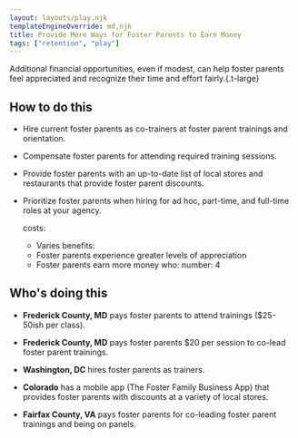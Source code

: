 ```yaml
---
layout: layouts/play.njk
templateEngineOverride: md,njk
title: Provide More Ways for Foster Parents to Earn Money
tags: ["retention", "play"]
---
```



Additional financial opportunities, even if modest, can help foster parents feel appreciated and recognize their time and effort fairly.{.t-large}

## How to do this

* Hire current foster parents as co-trainers at foster parent trainings and orientation.

* Compensate foster parents for attending required training sessions.

* Provide foster parents with an up-to-date list of local stores and restaurants that provide foster parent discounts.

* Prioritize foster parents when hiring for ad hoc, part-time, and full-time roles at your agency.

  costs:
    - Varies
  benefits:
    - Foster parents experience greater levels of appreciation
    - Foster parents earn more money
  who:
    number: 4

## Who's doing this

* **Frederick County, MD** pays foster parents to attend trainings ($25-50ish per class).

* **Frederick County, MD** pays foster parents $20 per session to co-lead foster parent trainings.

* **Washington, DC** hires foster parents as trainers.

* **Colorado** has a mobile app (The Foster Family Business App) that provides foster parents with discounts at a variety of local stores.

* **Fairfax County, VA** pays foster parents for co-leading foster parent trainings and being on panels.